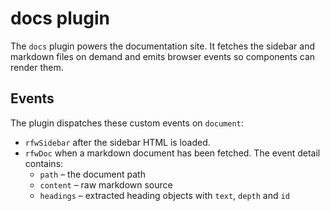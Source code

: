 # docs plugin

The `docs` plugin powers the documentation site. It fetches the sidebar and markdown files on demand and emits browser events so components can render them.

## Events

The plugin dispatches these custom events on `document`:

- `rfwSidebar` after the sidebar HTML is loaded.
- `rfwDoc` when a markdown document has been fetched. The event detail contains:
  - `path` – the document path
  - `content` – raw markdown source
  - `headings` – extracted heading objects with `text`, `depth` and `id`
